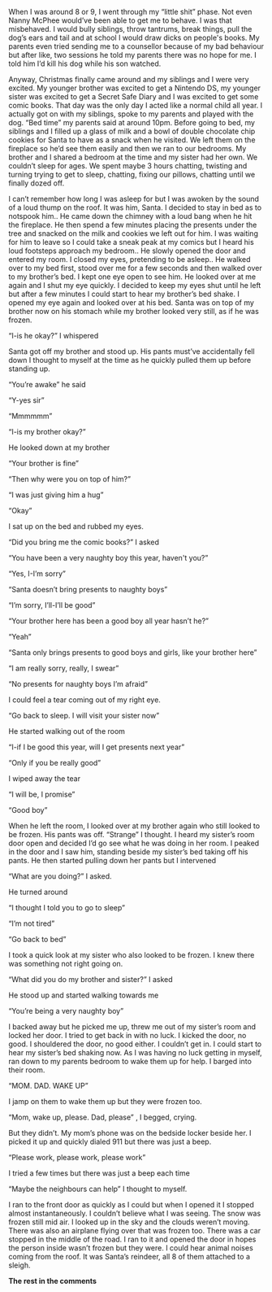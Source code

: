 When I was around 8 or 9, I went through my “little shit” phase. Not even Nanny McPhee would’ve been able to get me to behave. I was that misbehaved. I would bully siblings, throw tantrums, break things, pull the dog’s ears and tail and at school I would draw dicks on people's books. My parents even tried sending me to a counsellor because of my bad behaviour but after like, two sessions he told my parents there was no hope for me. I told him I’d kill his dog while his son watched. 

Anyway, Christmas finally came around and my siblings and I were very excited. My younger brother was excited to get a Nintendo DS, my younger sister was excited to get a Secret Safe Diary and I was excited to get some comic books. That day was the only day I acted like a normal child all year. I actually got on with my siblings, spoke to my parents and played with the dog. “Bed time” my parents said at around 10pm. Before going to bed, my siblings and I filled up a glass of milk and a bowl of double chocolate chip cookies for Santa to have as a snack when he visited. We left them on the fireplace so he’d see them easily and then we ran to our bedrooms. My brother and I shared a bedroom at the time and my sister had her own. We couldn’t sleep for ages. We spent maybe 3 hours chatting, twisting and turning trying to get to sleep, chatting, fixing our pillows, chatting until we finally dozed off. 

I can’t remember how long I was asleep for but I was awoken by the sound of a loud thump on the roof. It was him, Santa. I decided to stay in bed as to notspook him.. He came down the chimney with a loud bang when he hit the fireplace. He then spend a few minutes placing the presents under the tree and snacked on the milk and cookies we left out for him. I was waiting for him to leave so I could take a sneak peak at my comics but I heard his loud footsteps approach my bedroom.. He slowly opened the door and entered my room. I closed my eyes, pretending to be asleep.. He walked over to my bed first, stood over me for a few seconds and then walked over to my brother’s bed. I kept one eye open to see him. He looked over at me again and I shut my eye quickly. I decided to keep my eyes shut until he left but after a few minutes I could start to hear my brother’s bed shake. I opened my eye again and looked over at his bed. Santa was on top of my brother now on his stomach while my brother looked very still, as if he was frozen. 

“I-is he okay?” I whispered

Santa got off my brother and stood up. His pants must’ve accidentally fell down I thought to myself at the time as he quickly pulled them up before standing up. 

“You’re awake” he said

“Y-yes sir”

“Mmmmmm”

“I-is my brother okay?”

He looked down at my brother

“Your brother is fine”

“Then why were you on top of him?”

“I was just giving him a hug”

“Okay”

I sat up on the bed and rubbed my eyes.

“Did you bring me the comic books?” I asked

“You have been a very naughty boy this year, haven't you?”

“Yes, I-I’m sorry”

“Santa doesn’t bring presents to naughty boys”

“I’m sorry, I’ll-I’ll be good”

“Your brother here has been a good boy all year hasn’t he?”

“Yeah”

“Santa only brings presents to good boys and girls, like your brother here”

“I am really sorry, really, I swear”

“No presents for naughty boys I’m afraid”

I could feel a tear coming out of my right eye. 

“Go back to sleep. I will visit your sister now”

He started walking out of the room

“I-if I be good this year, will I get presents next year”

“Only if you be really good”

I wiped away the tear

“I will be, I promise”

“Good boy”

When he left the room, I looked over at my brother again who still looked to be frozen. His pants was off. “Strange” I thought. I heard my sister’s room door open and decided I’d go see what he was doing in her room. I peaked in the door and I saw him, standing beside my sister’s bed taking off his pants. He then started pulling down her pants but I intervened

“What are you doing?” I asked.

He turned around

“I thought I told you to go to sleep”

“I’m not tired”

“Go back to bed”

I took a quick look at my sister who also looked to be frozen. I knew there was something not right going on. 

“What did you do my brother and sister?” I asked

He stood up and started walking towards me

“You’re being a very naughty boy”

I backed away but he picked me up, threw me out of my sister’s room and locked her door. I tried to get back in with no luck. I kicked the door, no good.  I shouldered the door, no good either. I couldn’t get in. I could start to hear my sister’s bed shaking now.  As I was having no luck getting in myself, ran down to my parents bedroom to wake them up for help. I barged into their room. 

“MOM. DAD. WAKE UP” 

I jamp on them to wake them up but they were frozen too. 

“Mom, wake up, please. Dad, please” , I begged, crying. 

But they didn’t. My mom’s phone was on the bedside locker beside her. I picked it up and quickly dialed 911 but there was just a beep. 

“Please work, please work, please work”

I tried a few times but there was just a beep each time 

“Maybe the neighbours can help” I thought to myself.

I ran to the front door as quickly as I could but when I opened it I stopped almost instantaneously. I couldn’t believe what I was seeing.  The snow was frozen still mid air. I looked up in the sky and the clouds weren’t moving. There was also an airplane flying over that was frozen too.  There was a car stopped in the middle of the road. I ran to it and opened the door in hopes the person inside wasn’t frozen but they were. I could hear animal noises coming from the roof. It was Santa’s reindeer, all 8 of them attached to a sleigh. 

**The rest in the comments**